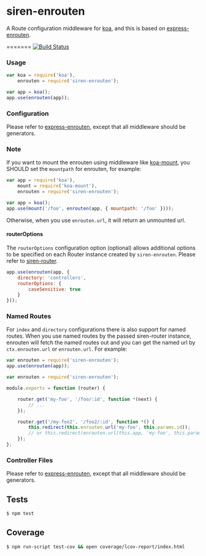 siren-enrouten
==========

A Route configuration middleware for [koa](https://github.com/koajs/koa), and this is based on [express-enrouten](https://github.com/krakenjs/express-enrouten).

=======
[![Build Status](https://travis-ci.org/TerenceZ/siren-enrouten.png)](https://travis-ci.org/TerenceZ/siren-enrouten)   

### Usage
```javascript
var koa = require('koa'),
    enrouten = require('siren-enrouten');

var app = koa();
app.use(enrouten(app));
```

### Configuration
Please refer to [express-enrouten](https://github.com/krakenjs/express-enrouten), except that all middleware should be generators.

### Note
If you want to mount the enrouten using middleware like [koa-mount](https://github.com/koajs/mount), you SHOULD set the `mountpath` for enrouten, for example:
```javascript
var app = require('koa'),
    mount = require('koa-mount'),
    enrouten = require('siren-enrouten');

var app = koa();
app.use(mount('/foo', enrouten(app, { mountpath: '/foo' })));
```
Otherwise, when you use `enrouten.url`, it will return an unmounted url.

#### routerOptions
The `routerOptions` configuration option (optional) allows additional options to be
specified on each Router instance created by `siren-enrouten`. Please refer to [siren-router](https://github.com/TerenceZ/siren-router).

```javascript
app.use(enrouten(app, {
    directory: 'controllers',
    routerOptions: {
        caseSensitive: true
    }
}));
```

### Named Routes
For `index` and `directory` configurations there is also support for named routes.
When you use named routes by the passed siren-router instance, enrouten will fetch
the named routes out and you can get the named url by `ctx.enrouten.url` or `enrouten.url`.
For example:

```javascript
var enrouten = require('siren-enrouten');
app.use(enrouten(app));
```

```javascript
var enrouten = require('siren-enrouten');

module.exports = function (router) {

    router.get('my-foo', '/foo/:id', function *(next) {
        // ...
    });

    router.get('/my-foo2', '/foo2/:id', function *() {
        this.redirect(this.enrouten.url('my-foo', this.params.id));
        // or this.redirect(enrouten.url(this.app, 'my-foo', this.params.id));
    });
};
```

### Controller Files
Please refer to [express-enrouten](https://github.com/krakenjs/express-enrouten), except that all middleware should be generators.

## Tests
```bash
$ npm test
```

## Coverage
```bash
$ npm run-script test-cov && open coverage/lcov-report/index.html
```
